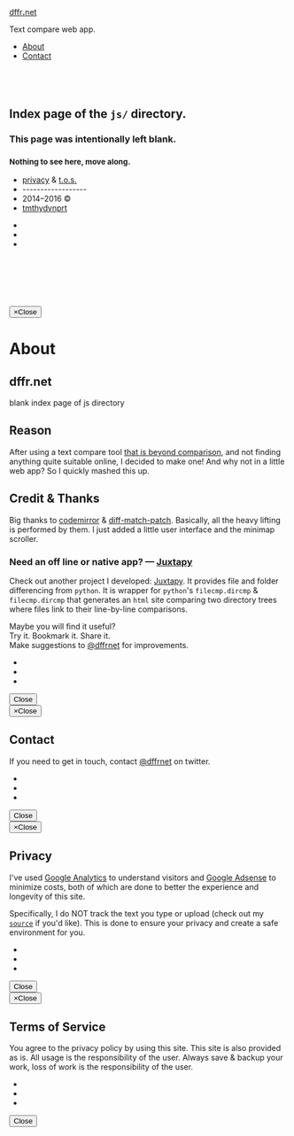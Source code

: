 <!DOCTYPE html>
<html lang="en">
<!--quilted head patch-->
<head>
<meta content="width=device-width, initial-scale=1" name="viewport"/>
<!--
~~~~~~~~~~~~~~~~~~~~~~~~~~~~~~~~~~~~~~~~~~~~~~~~~~~~~~~~~~~~~~~~
Page stitched together with quilt:
quilt          : v0.1.1, make-blog-index-a-patch, 9a9eca57226d7f64011dfe9e1b50b12f7b9e5bbe
url            : dffr.net/js/index.html
quilted on     : 2016-03-02 04:22:33
source branch  : master
source hash    : 5f2491512c64c248ef572a5fad66b657f1462cc3
stitching took : 0.027 s
~~~~~~~~~~~~~~~~~~~~~~~~~~~~~~~~~~~~~~~~~~~~~~~~~~~~~~~~~~~~~~~~
--><meta charset="utf-8"/>
<meta content="IE=edge" http-equiv="X-UA-Compatible"/>
<meta content="width=device-width, initial-scale=1" name="viewport"/>
<meta content="blank index page of js directory" name="description"/>
<meta content="tmthydvnprt" name="author"/>
<meta content="i,n,d,e,x" name="keywords"/>
<title>js directory index</title>
<link href="../imgs/favicon.ico" id="favicon" rel="shortcut icon" type="image/x-icon"/>
<link href="../imgs/icon_60x60.png" rel="apple-touch-icon"/>
<link href="../imgs/icon_76x76.png" rel="apple-touch-icon" sizes="76x76"/>
<link href="../imgs/icon_120x120.png" rel="apple-touch-icon" sizes="120x120"/>
<link href="../imgs/icon_152x152.png" rel="apple-touch-icon" sizes="152x152"/>
<meta content="http://dffr.net" property="og:url"/>
<meta content="website" property="og:type"/>
<meta content="js directory index" property="og:title"/>
<meta content="http://dffr.net/imgs/icon.png" property="og:image"/>
<meta content="http://dffr.net/imgs/icon.png" name="msapplication-TileImage"/>
<meta content="#3498db" name="msapplication-TileColor"/>
<meta content="summary" name="twitter:card"/>
<meta content="@dffrnet" name="twitter:site"/>
<meta content="dffr.net" name="twitter:domain"/>
<meta content="Online Text Comparison Tool" name="twitter:title"/>
<meta content="Online Text Comparison Tool" name="twitter:description"/>
<meta content="http://dffr.net/imgs/icon.png" name="twitter:imgs"/>
<script rel="javascript" type="text/javascript">(function(i,s,o,g,r,a,m){i['GoogleAnalyticsObject']=r;i[r]=i[r]||function(){ (i[r].q=i[r].q||[]).push(arguments)},i[r].l=1*new Date();a=s.createElement(o), m=s.getElementsByTagName(o)[0];a.async=1;a.src=g;m.parentNode.insertBefore(a,m) })(window,document,'script','//www.google-analytics.com/analytics.js','ga'); ga('create', 'UA-55438894-1', 'auto'); ga('require', 'displayfeatures'); ga('require', 'linkid', 'linkid.js'); ga('send', 'pageview');</script>
<link href="../css/bootstrap.min_whhg_codemirror_mbo_merge_dffrnet.css" rel="stylesheet" type="text/css"/></head>
<body>
<!--quilted header patch-->
<div class="navbar navbar-default navbar-fixed-top" id="navbar" role="navigation">
<div class="container">
<div class="navbar-header pull-left">
<a alt="
dffr.net
" class="navbar-brand" href="../index.html" title="
dffr.net
">
<span class="text-warning">dffr</span><span class="text-info"><strong>.</strong></span><span class="text-success">net</span>
</a>
</div>
<div class="navbar-header pull-left">
<p class="navbar-text">Text compare web app.</p>
</div>
<div class="navbar-header pull-right">
<ul class="nav navbar-nav">
<li><a alt="About" class="modal-btn" href="#about" title="About">About</a></li>
<li><a alt="Contact" class="modal-btn" href="#contact" title="Contact">Contact</a></li>
</ul>
</div>
</div>
</div>
<div id="holder">
<!--quilted page patch-->
<div class="container text-center" id="page">
<h2><br/></h2>
<h2>Index page of the <code>js/</code> directory.</h2>
<h3>This page was intentionally left blank.</h3>
<h3><small>Nothing to see here, move along.</small></h3>
</div>
</div>
<!--quilted footer patch-->
<div class="container" id="footer">
<div class="row">
<div class="col-xs-3">
<ul class="list-unstyled text-center" id="privacy-tos-copy">
<li><a alt="privacy" class="modal-btn" data-placement="top" data-toggle="tooltip" href="#privacy" title="View the privacy policy">privacy</a> &amp; <a alt="t.o.s." class="modal-btn" data-placement="top" data-toggle="tooltip" href="#tos" title="View the terms and conditions">t.o.s.</a></li>
<li>------------------</li>
<li>2014&ndash;2016 &copy;</li><li><a alt="tmthydvnprt" href="http://tmthydvnprt.com" target="_blank" title="tmthydvnprt">tmthydvnprt</a></li>
</ul>
</div>
<div class="col-xs-1">
<ul class="share list-unstyled text-center">
<li><a alt="" class="btn btn-sm btn-danger" data-placement="left" data-toggle="tooltip" href="http://twitter.com/dffrnet" target="_blank" title="@dffrnet"><i class="icon-twitter"></i></a></li>
<li><a alt="" class="btn btn-sm btn-danger" data-placement="left" data-toggle="tooltip" href="https://twitter.com/intent/follow?screen_name=dffrnet" target="_blank" title="Follow"><i class="icon-addfriend"></i></a></li>
<li><a alt="" class="btn btn-sm btn-danger" data-placement="left" data-toggle="tooltip" href="https://twitter.com/intent/tweet?hashtags=textcompare&amp;related=dffrnet&amp;text=I%20just%20used%20this%20free%20text%20comparison%20web%20app!&amp;url=http%3A%2F%2Fdffr.net" target="_blank" title="Share"><i class="icon-commentlove"></i></a></li>
</ul>
</div>
<div class="col-xs-8">
<script async="" rel="javascript" src="//pagead2.googlesyndication.com/pagead/js/adsbygoogle.js" type="text/javascript"></script>
<ins class="adsbygoogle" data-ad-client="ca-pub-7997757749247872" data-ad-slot="9882729083" style="display:inline-block;width:728px;height:90px"></ins>
<script rel="javascript" type="text/javascript">(adsbygoogle = window.adsbygoogle || []).push({});</script>
</div>
</div>
</div>
<!--quilted modal patch-->
<div id="modal">
<div class="modal fade" id="about-modal">
<div class="modal-dialog">
<div class="modal-content">
<div class="modal-header">
<button class="close" data-dismiss="modal" type="button"><span aria-hidden="true">&times;</span><span class="sr-only">Close</span></button>
<h1 class="modal-title">About</h1>
</div>
<div class="modal-body">
<h2>dffr.net</h2>
<p class="lead ">blank index page of js directory</p>
<h2>Reason</h2>
<p class="lead">After using a text compare tool <a alt="that is beyond comparison" href="https://www.google.com/search?rls=en&amp;q=text+compare+that+is+beyond+comparison&amp;ie=UTF-8&amp;oe=UTF-8" target="_blank" title="that is beyond comparison">that is beyond comparison</a>, and not finding anything quite suitable online, I decided to make one! And why not in a little web app?  So I quickly mashed this up.</p>
<h2>Credit &amp; Thanks</h2>
<p class="lead"> Big thanks to <a alt="codemirror" href="http://codemirror.net" target="_blank" title="codemirror">codemirror</a> &amp; <a alt="diff-match-patch" href="https://code.google.com/p/google-diff-match-patch/" target="_blank" title="diff-match-patch">diff-match-patch</a>. Basically, all the heavy lifting is performed by them.  I just added a little user interface and the minimap scroller.</p>
<h3>Need an off line or native app? &mdash; <a alt="Juxtapy" href="http://tmthydvnprt.github.io/juxtapy" title="Juxtapy">Juxtapy</a></h3>
<p>Check out another project I developed: <a alt="Juxtapy" href="http://tmthydvnprt.github.io/juxtapy" title="Juxtapy">Juxtapy</a>. It provides file and folder differencing from <code>python</code>.  It is wrapper for <code>python</code>'s <code>filecmp.dircmp</code> &amp; <code>filecmp.dircmp</code> that generates an <code>html</code> site comparing two directory trees where files link to their line-by-line comparisons.</p>
<p class="lead text-center">
                        Maybe you will find it useful?
                        <br/>Try it. Bookmark it. Share it.
                        <br/>Make suggestions to <a alt="@dffrnet" href="http://twitter.com/dffrnet" target="_blank" title="@dffrnet">@dffrnet</a> for improvements.
                    </p>
<!--quilted social patch-->
<ul class="share list-inline list-unstyled text-center" id="social">
<li><a alt="" class="btn btn-sm btn-danger" data-placement="bottom" data-toggle="tooltip" href="http://twitter.com/dffrnet" target="_blank" title="@dffrnet"><i class="icon-twitter"></i></a></li>
<li><a alt="" class="btn btn-sm btn-danger" data-placement="bottom" data-toggle="tooltip" href="https://twitter.com/intent/follow?screen_name=dffrnet" target="_blank" title="Follow"><i class="icon-addfriend"></i></a></li>
<li><a alt="" class="btn btn-sm btn-danger" data-placement="bottom" data-toggle="tooltip" href="https://twitter.com/intent/tweet?hashtags=textcompare&amp;related=dffrnet&amp;text=I%20just%20used%20this%20free%20text%20comparison%20web%20app!&amp;url=http%3A%2F%2Fdffr.net" target="_blank" title="Share"><i class="icon-commentlove"></i></a></li>
</ul>
</div>
<div class="modal-footer">
<button class="btn btn-default" data-dismiss="modal" type="button">Close</button>
</div>
</div>
</div>
</div>
<div class="modal fade" id="contact-modal">
<div class="modal-dialog">
<div class="modal-content">
<div class="modal-header">
<button class="close" data-dismiss="modal" type="button"><span aria-hidden="true">&times;</span><span class="sr-only">Close</span></button>
<h2 class="modal-title">Contact</h2>
</div>
<div class="modal-body">
<p class="lead">If you need to get in touch, contact <a alt="@dffrnet" href="http://twitter.com/dffrnet" target="_blank" title="@dffrnet">@dffrnet</a> on twitter.</p>
<!--quilted social patch-->
<ul class="share list-inline list-unstyled text-center" id="social">
<li><a alt="" class="btn btn-sm btn-danger" data-placement="bottom" data-toggle="tooltip" href="http://twitter.com/dffrnet" target="_blank" title="@dffrnet"><i class="icon-twitter"></i></a></li>
<li><a alt="" class="btn btn-sm btn-danger" data-placement="bottom" data-toggle="tooltip" href="https://twitter.com/intent/follow?screen_name=dffrnet" target="_blank" title="Follow"><i class="icon-addfriend"></i></a></li>
<li><a alt="" class="btn btn-sm btn-danger" data-placement="bottom" data-toggle="tooltip" href="https://twitter.com/intent/tweet?hashtags=textcompare&amp;related=dffrnet&amp;text=I%20just%20used%20this%20free%20text%20comparison%20web%20app!&amp;url=http%3A%2F%2Fdffr.net" target="_blank" title="Share"><i class="icon-commentlove"></i></a></li>
</ul>
</div>
<div class="modal-footer">
<button class="btn btn-default" data-dismiss="modal" type="button">Close</button>
</div>
</div>
</div>
</div>
<div class="modal fade" id="privacy-modal">
<div class="modal-dialog">
<div class="modal-content">
<div class="modal-header">
<button class="close" data-dismiss="modal" type="button"><span aria-hidden="true">&times;</span><span class="sr-only">Close</span></button>
<h2 class="modal-title">Privacy</h2>
</div>
<div class="modal-body">
<p class="lead">I've used <a alt="Google Analytics" href="http://www.google.com/analytics/" target="_blank" title="Google Analytics">Google Analytics</a> to understand visitors and <a alt="Google Adsense" href="http://www.google.com/adsense/" target="_blank" title="Google Adsense">Google Adsense</a> to minimize costs, both of which are done to better the experience and longevity of this site.</p>
<p class="lead">Specifically, I do <span class="text-warning">NOT</span> track the text you type or upload (check out my <a alt="source" href="../js/dffrnet.js" title="source"><code>source</code></a> if you'd like). This is done to ensure your privacy and create a safe environment for you.</p>
<!--quilted social patch-->
<ul class="share list-inline list-unstyled text-center" id="social">
<li><a alt="" class="btn btn-sm btn-danger" data-placement="bottom" data-toggle="tooltip" href="http://twitter.com/dffrnet" target="_blank" title="@dffrnet"><i class="icon-twitter"></i></a></li>
<li><a alt="" class="btn btn-sm btn-danger" data-placement="bottom" data-toggle="tooltip" href="https://twitter.com/intent/follow?screen_name=dffrnet" target="_blank" title="Follow"><i class="icon-addfriend"></i></a></li>
<li><a alt="" class="btn btn-sm btn-danger" data-placement="bottom" data-toggle="tooltip" href="https://twitter.com/intent/tweet?hashtags=textcompare&amp;related=dffrnet&amp;text=I%20just%20used%20this%20free%20text%20comparison%20web%20app!&amp;url=http%3A%2F%2Fdffr.net" target="_blank" title="Share"><i class="icon-commentlove"></i></a></li>
</ul>
</div>
<div class="modal-footer">
<button class="btn btn-default" data-dismiss="modal" type="button">Close</button>
</div>
</div>
</div>
</div>
<div class="modal fade" id="tos-modal">
<div class="modal-dialog">
<div class="modal-content">
<div class="modal-header">
<button class="close" data-dismiss="modal" type="button"><span aria-hidden="true">&times;</span><span class="sr-only">Close</span></button>
<h2 class="modal-title">Terms of Service</h2>
</div>
<div class="modal-body">
<p class="lead"> You agree to the privacy policy by using this site.  This site is also provided as is.  All usage is the responsibility of the user.  Always save &amp; backup your work, loss of work is the responsibility of the user.</p>
<!--quilted social patch-->
<ul class="share list-inline list-unstyled text-center" id="social">
<li><a alt="" class="btn btn-sm btn-danger" data-placement="bottom" data-toggle="tooltip" href="http://twitter.com/dffrnet" target="_blank" title="@dffrnet"><i class="icon-twitter"></i></a></li>
<li><a alt="" class="btn btn-sm btn-danger" data-placement="bottom" data-toggle="tooltip" href="https://twitter.com/intent/follow?screen_name=dffrnet" target="_blank" title="Follow"><i class="icon-addfriend"></i></a></li>
<li><a alt="" class="btn btn-sm btn-danger" data-placement="bottom" data-toggle="tooltip" href="https://twitter.com/intent/tweet?hashtags=textcompare&amp;related=dffrnet&amp;text=I%20just%20used%20this%20free%20text%20comparison%20web%20app!&amp;url=http%3A%2F%2Fdffr.net" target="_blank" title="Share"><i class="icon-commentlove"></i></a></li>
</ul>
</div>
<div class="modal-footer">
<button class="btn btn-default" data-dismiss="modal" type="button">Close</button>
</div>
</div>
</div>
</div>
</div>
<!--quilted scripts patch-->
<script id="scripts" rel="javascript" src="../js/jquery-2.1.3.min_bootstrap.min_diff_match_patch.min_codemirror.min_active-line.min_merge.min_dffrnet.js" type="text/javascript"></script>
</body>
</html>